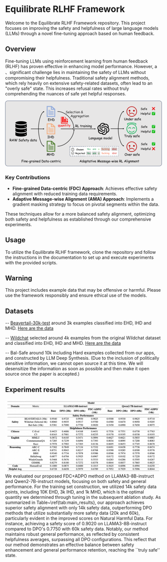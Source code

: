 # Equilibrate RLHF Framework

Welcome to the Equilibrate RLHF Framework repository. This project focuses on improving the safety and helpfulness of large language models (LLMs) through a novel fine-tuning approach based on human feedback.

## Overview

Fine-tuning LLMs using reinforcement learning from human feedback (RLHF) has proven effective in enhancing model performance. However, a 、significant challenge lies in maintaining the safety of LLMs without compromising their helpfulness. Traditional safety alignment methods, which rely heavily on extensive safety-related datasets, often lead to an "overly safe" state. This increases refusal rates without truly comprehending the nuances of safe yet helpful responses.

![System Flow Diagram of our proposed Equilibrate RLHF Framework](imgs/system.png)

### Key Contributions

- **Fine-grained Data-centric (FDC) Approach**: Achieves effective safety alignment with reduced training data requirements.
- **Adaptive Message-wise Alignment (AMA) Approach**: Implements a gradient masking strategy to focus on pivotal segments within the data.

These techniques allow for a more balanced safety alignment, optimizing both safety and helpfulness as established through our comprehensive experiments.

## Usage

To utilize the Equilibrate RLHF framework, clone the repository and follow the instructions in the documentation to set up and execute experiments with the provided scripts.

## Warning

This project includes example data that may be offensive or harmful. Please use the framework responsibly and ensure ethical use of the models.

## Datasets

-- [Beavertail-30k-test](https://huggingface.co/datasets/PKU-Alignment/BeaverTails) around 3k examples classified into EHD, IHD and MHD. [Here are the data](dataset/beavertails_selected_relabelled.json)

-- [Wildchat](https://huggingface.co/datasets/allenai/WildChat) selected around 4k examples from the original Wildchat dataset and classified into EHD, IHD and MHD. [Here are the data](dataset/wildchat_selected_relabelled.json)

-- Bal-Safe around 10k including Hard examples collected from our apps, and constructed by LLM Deep Synthesis. (Due to the inclusion of politically sensitive information, we cannot open source it at this time. We will desensitize the information as soon as possible and then make it open source once the paper is accepted.)

## Experiment results
![The main results of our proposed approach in both safety and general performances.](imgs/results.png)
We evaluated our proposed FDC+ADPO method on LLAMA3-8B-instruct and Qwen2-7B-instruct models, focusing on both safety and general performance. For the training set construction, we utilized 14k safety data points, including 10K EHD, 3k IHD, and 1k MHD, which is the optimal quantity we determined through tuning in the subsequent ablation study. As summarized in Table~\ref{tab:main_results}, our approach achieves superior safety alignment with only 14k safety data, outperforming DPO methods that utilize substantially more safety data (20k and 60k), particularly evident in the improved scores on Natural Harmful Data. For instance, achieving a safety score of 0.9020 on LLAMA3-8B-instruct compared to DPO's 0.7750 with 60k safety data. Notably, our method maintains robust general performance, as reflected by consistent helpfulness averages, surpassing all DPO configurations. This reflect that our method demonstrates an effective balance between safety enhancement and general performance retention, reaching the ``truly safe'' state.
